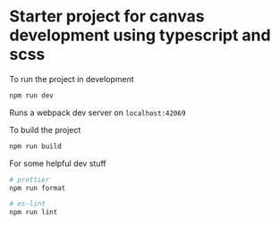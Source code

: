 # Starter project for canvas development using typescript and scss

To run the project in development

```zsh
npm run dev
```
Runs a webpack dev server on `localhost:42069`


To build the project

```zsh
npm run build
```

For some helpful dev stuff

```zsh
# prettier
npm run format

# es-lint
npm run lint

```
